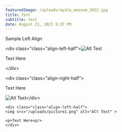 ```yaml
---
featuredImage: /uploads/ayala_museum_2022.jpg
title: Test
subtitle: test
date: August 21, 2023 9:37 PM
---
```

S﻿ample Left Align

<﻿div class="class="align-left-half"><img src="/uploads/picture1.png" alt="Alt Text" ><p>Text Here<p/><﻿/div>

<﻿div class="class="align-right-half"><p>Text Here<p/><img src="/uploads/picture1.png" alt="Alt Text" ><﻿/div>

```
<﻿div class="class="align-left-half">
<img src="/uploads/picture1.png" alt="Alt Text" > 

<p>Text Here<p/>
<﻿/div>
```